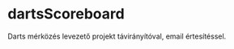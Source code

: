 # dartsScoreboard
Darts mérközés levezető projekt távirányítóval, email értesítéssel.


<!--stackedit_data:
eyJoaXN0b3J5IjpbMTE5MDQzNjkyNCwtMjA1MjE2MTQzNyw0OD
E4MDM2NjIsLTcxMjc5ODM1OCw0ODE4MDM2NjIsLTEwMTIyNTQ4
MDddfQ==
-->